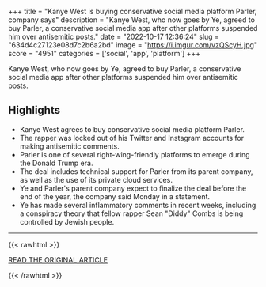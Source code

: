 +++
title = "Kanye West is buying conservative social media platform Parler, company says"
description = "Kanye West, who now goes by Ye, agreed to buy Parler, a conservative social media app after other platforms suspended him over antisemitic posts."
date = "2022-10-17 12:36:24"
slug = "634d4c27123e08d7c2b6a2bd"
image = "https://i.imgur.com/vzQScyH.jpg"
score = "4951"
categories = ['social', 'app', 'platform']
+++

Kanye West, who now goes by Ye, agreed to buy Parler, a conservative social media app after other platforms suspended him over antisemitic posts.

## Highlights

- Kanye West agrees to buy conservative social media platform Parler.
- The rapper was locked out of his Twitter and Instagram accounts for making antisemitic comments.
- Parler is one of several right-wing-friendly platforms to emerge during the Donald Trump era.
- The deal includes technical support for Parler from its parent company, as well as the use of its private cloud services.
- Ye and Parler's parent company expect to finalize the deal before the end of the year, the company said Monday in a statement.
- Ye has made several inflammatory comments in recent weeks, including a conspiracy theory that fellow rapper Sean "Diddy" Combs is being controlled by Jewish people.

---

{{< rawhtml >}}
  <p class="article-category">
    <a target="_blank" href="https://www.cnbc.com/2022/10/17/kanye-west-is-buying-conservative-social-media-platform-parler-company-says.html">READ THE ORIGINAL ARTICLE</a>
  </p>
{{< /rawhtml >}}
